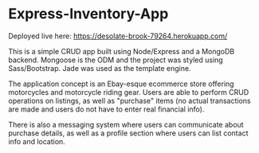 # Express-Inventory-App

Deployed live here: https://desolate-brook-79264.herokuapp.com/

This is a simple CRUD app built using Node/Express and a MongoDB backend. Mongoose is the ODM and the project was styled using Sass/Bootstrap. Jade was used as the template engine.

The application concept is an Ebay-esque ecommerce store offering motorcycles and motorcycle riding gear. Users are able to perform CRUD operations on listings, as well as "purchase" items (no actual transactions are made and users do not have to enter real financial info).

There is also a messaging system where users can communicate about purchase details, as well as a profile section where users can list contact info and location.